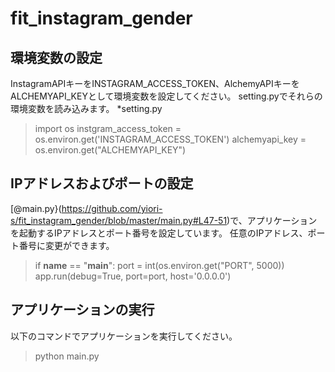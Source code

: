 # fit_instagram_gender

## 環境変数の設定
InstagramAPIキーをINSTAGRAM_ACCESS_TOKEN、AlchemyAPIキーをALCHEMYAPI_KEYとして環境変数を設定してください。
setting.pyでそれらの環境変数を読み込みます。
*setting.py
>import os
>instgram_access_token = os.environ.get('INSTAGRAM_ACCESS_TOKEN')
>alchemyapi_key = os.environ.get("ALCHEMYAPI_KEY")

## IPアドレスおよびポートの設定
[@main.py}(https://github.com/yiori-s/fit_instagram_gender/blob/master/main.py#L47-51)で、アプリケーションを起動するIPアドレスとポート番号を設定しています。
任意のIPアドレス、ポート番号に変更ができます。
>if __name__ == "__main__":
>    port = int(os.environ.get("PORT", 5000))
>    app.run(debug=True, port=port, host='0.0.0.0')

## アプリケーションの実行
以下のコマンドでアプリケーションを実行してください。
> python main.py